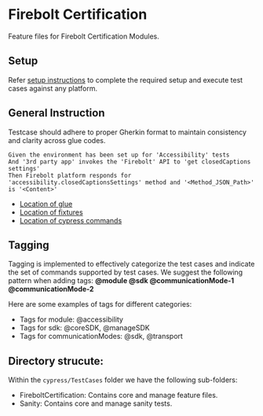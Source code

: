 # Firebolt Certification

Feature files for Firebolt Certification Modules.

## Setup

Refer [setup instructions](../../README.md#setup) to complete the required setup and execute test cases against any platform.

## General Instruction

Testcase should adhere to proper Gherkin format to maintain consistency and clarity across glue codes.
```
Given the environment has been set up for 'Accessibility' tests
And '3rd party app' invokes the 'Firebolt' API to 'get closedCaptions settings'
Then Firebolt platform responds for 'accessibility.closedCaptionsSettings' method and '<Method_JSON_Path>' is '<Content>'
```
* [Location of glue](../support/step_definitions/)
* [Location of fixtures](../fixtures/modules/)
* [Location of cypress commands](../support/cypress-commands)
## Tagging

Tagging is implemented to effectively categorize the test cases and indicate the set of commands supported by test cases. We suggest the following pattern when adding tags:
**@module @sdk @communicationMode-1 @communicationMode-2**

Here are some examples of tags for different categories:
* Tags for module: @accessibility
* Tags for sdk: @coreSDK, @manageSDK
* Tags for communicationModes: @sdk, @transport

## Directory strucute:
Within the `cypress/TestCases` folder we have the following sub-folders:
- FireboltCertification: Contains core and manage feature files.
- Sanity: Contains core and manage sanity tests.
